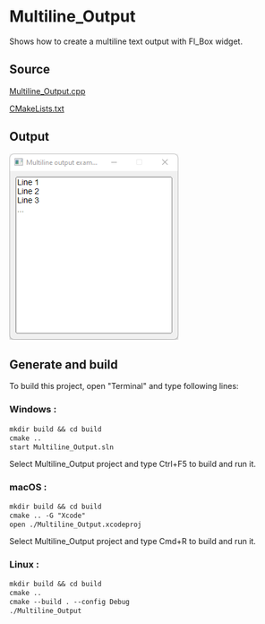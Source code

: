 # Multiline_Output

Shows how to create a multiline text output with Fl_Box widget.

## Source

[Multiline_Output.cpp](Multiline_Output.cpp)

[CMakeLists.txt](CMakeLists.txt)

## Output

![output](../../../docs/Pictures/Examples/Multiline_Output.png)

## Generate and build

To build this project, open "Terminal" and type following lines:

### Windows :

``` shell
mkdir build && cd build
cmake .. 
start Multiline_Output.sln
```

Select Multiline_Output project and type Ctrl+F5 to build and run it.

### macOS :

``` shell
mkdir build && cd build
cmake .. -G "Xcode"
open ./Multiline_Output.xcodeproj
```

Select Multiline_Output project and type Cmd+R to build and run it.

### Linux :

``` shell
mkdir build && cd build
cmake .. 
cmake --build . --config Debug
./Multiline_Output
```
